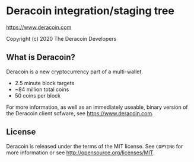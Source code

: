 Deracoin integration/staging tree
================================

https://www.deracoin.com

Copyright (c) 2020 The Deracoin Developers

What is Deracoin?
----------------

Deracoin is a new cryptocurrency part of a multi-wallet.
 - 2.5 minute block targets
 - ~84 million total coins
 - 50 coins per block

For more information, as well as an immediately useable, binary version of
the Deracoin client sofware, see https://www.deracoin.com.

License
-------

Deracoin is released under the terms of the MIT license. See `COPYING` for more
information or see http://opensource.org/licenses/MIT.
